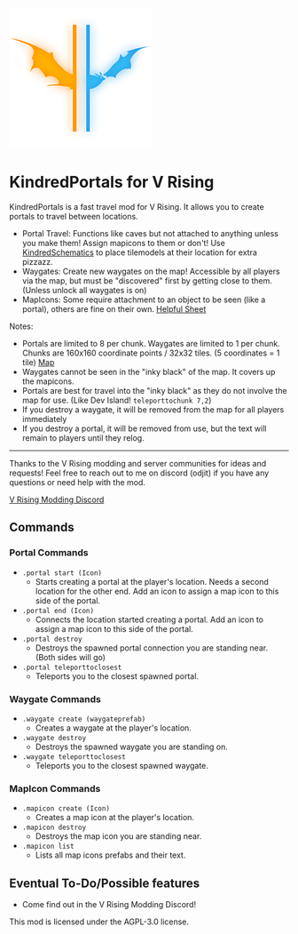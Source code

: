 ![](logo.png)
# KindredPortals for V Rising
KindredPortals is a fast travel mod for V Rising. It allows you to create portals to travel between locations.

- Portal Travel: Functions like caves but not attached to anything unless you make them! Assign mapicons to them or don't! Use [KindredSchematics](https://thunderstore.io/c/v-rising/p/odjit/KindredSchematics/) to place tilemodels at their location for extra pizzazz.
- Waygates: Create new waygates on the map! Accessible by all players via the map, but must be "discovered" first by getting close to them. (Unless unlock all waygates is on)
- MapIcons: Some require attachment to an object to be seen (like a portal), others are fine on their own. [Helpful Sheet](https://docs.google.com/spreadsheets/d/1FcbO8aMtH2FtSx-ntoMXjoyXhfGQkjnjzj1nkeR2Tk4/edit?usp=sharing)


Notes: 
- Portals are limited to 8 per chunk. Waygates are limited to 1 per chunk. Chunks are 160x160 coordinate points / 32x32 tiles. (5 coordinates = 1 tile) [Map](https://i.imgur.com/2H0TMoS.jpeg)
- Waygates cannot be seen in the "inky black" of the map. It covers up the mapicons.
- Portals are best for travel into the "inky black" as they do not involve the map for use. (Like Dev Island! `teleporttochunk 7,2`)
- If you destroy a waygate, it will be removed from the map for all players immediately
- If you destroy a portal, it will be removed from use, but the text will remain to players until they relog.

---
Thanks to the V Rising modding and server communities for ideas and requests!
Feel free to reach out to me on discord (odjit) if you have any questions or need help with the mod.

[V Rising Modding Discord](https://vrisingmods.com/discord)

## Commands

### Portal Commands
- `.portal start (Icon)` 
  - Starts creating a portal at the player's location.  Needs a second location for the other end. Add an icon to assign a map icon to this side of the portal.
- `.portal end (Icon)`
  - Connects the location started creating a portal. Add an icon to assign a map icon to this side of the portal.
- `.portal destroy`
  - Destroys the spawned portal connection you are standing near. (Both sides will go)
- `.portal teleporttoclosest`
  - Teleports you to the closest spawned portal.


### Waygate Commands
- `.waygate create (waygateprefab)`
  - Creates a waygate at the player's location.
- `.waygate destroy`
  - Destroys the spawned waygate you are standing on.
- `.waygate teleporttoclosest`
  - Teleports you to the closest spawned waygate.


### MapIcon Commands
- `.mapicon create (Icon)`
  - Creates a map icon at the player's location.
- `.mapicon destroy`
  - Destroys the map icon you are standing near.
- `.mapicon list`
  - Lists all map icons prefabs and their text.

	
## Eventual To-Do/Possible features
- Come find out in the V Rising Modding Discord!

This mod is licensed under the AGPL-3.0 license.